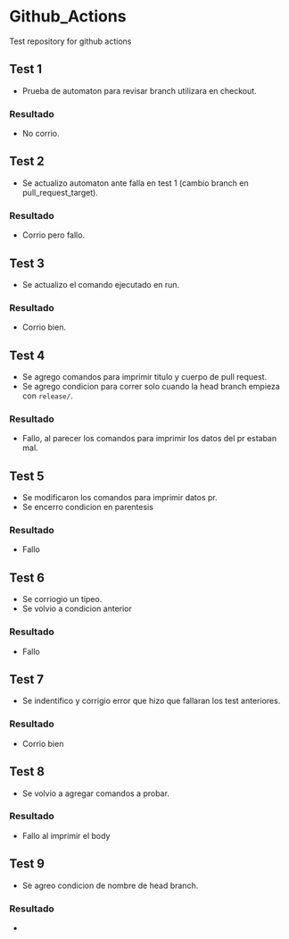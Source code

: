 # Github_Actions
Test repository for github actions
## Test 1
- Prueba de automaton para revisar branch utilizara en checkout.
### Resultado
- No corrio.
## Test 2
- Se actualizo automaton ante falla en test 1 (cambio branch en pull_request_target).
### Resultado
- Corrio pero fallo.
## Test 3
- Se actualizo el comando ejecutado en run.
### Resultado
- Corrio bien.
## Test 4
- Se agrego comandos para imprimir titulo y cuerpo de pull request.
- Se agrego condicion para correr solo cuando la head branch empieza con `release/`.
### Resultado
- Fallo, al parecer los comandos para imprimir los datos del pr estaban mal.
## Test 5
- Se modificaron los comandos para imprimir datos pr.
- Se encerro condicion en parentesis
### Resultado
- Fallo
## Test 6
- Se corriogio un tipeo.
- Se volvio a condicion anterior
### Resultado
- Fallo
## Test 7
- Se indentifico y corrigio error que hizo que fallaran los test anteriores.
### Resultado
- Corrio bien
## Test 8
- Se volvio a agregar comandos a probar.
### Resultado
- Fallo al imprimir el body
## Test 9
- Se agreo condicion de nombre de head branch.
### Resultado
-

